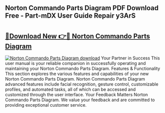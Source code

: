## Norton Commando Parts Diagram PDF Download Free - Part-mDX User Guide Repair y3ArS

# <h2><a href="http://dfp0rni.blite.top/?on=Norton+Commando+Parts+Diagram">🔗Download New 👉🔴 Norton Commando Parts Diagram</a></h2>

[![Norton Commando Parts Diagram download](https://i.imgur.com/lujVjoI.png)](http://dfp0rni.blite.top/?on=Norton+Commando+Parts+Diagram)
Your Partner in Success This user manual is your reliable companion in successfully operating and maintaining your Norton Commando Parts Diagram. Features & Functionality This section explores the various features and capabilities of your new Norton Commando Parts Diagram. Norton Commando Parts Diagram advanced features include facial recognition, gesture control, customizable profiles, and automated tasks, all of which can be accessed and customized through the user interface. Your Feedback Matters Norton Commando Parts Diagram. We value your feedback and are committed to providing exceptional customer service.
